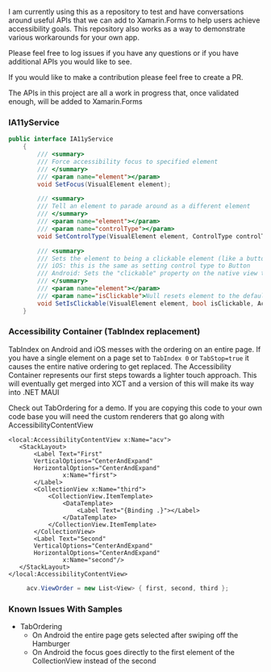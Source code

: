 I am currently using this as a repository to test and have conversations around useful APIs that we can add to Xamarin.Forms to help users achieve accessibility goals.
This repository also works as a way to demonstrate various workarounds for your own app.

Please feel free to log issues if you have any questions or if you have additional APIs you would like to see. 

If you would like to make a contribution please feel free to create a PR.

The APIs in this project are all a work in progress that, once validated enough, will be added to Xamarin.Forms

### IA11yService
```C#
public interface IA11yService
    {
        /// <summary>
        /// Force accessibility focus to specified element
        /// </summary>
        /// <param name="element"></param>
        void SetFocus(VisualElement element);

        /// <summary>
        /// Tell an element to parade around as a different element
        /// </summary>
        /// <param name="element"></param>
        /// <param name="controlType"></param>
        void SetControlType(VisualElement element, ControlType controlType);

        /// <summary>
        /// Sets the element to being a clickable element (like a button).
        /// iOS: this is the same as setting control type to Button
        /// Android: Sets the "clickable" property on the native view to true
        /// </summary>
        /// <param name="element"></param>
        /// <param name="isClickable">Null resets element to the default</param>
        void SetIsClickable(VisualElement element, bool isClickable, Action clickActionThatOnlyRunsOnAndroid);
    }
 ```

 ### Accessibility Container (TabIndex replacement)

 TabIndex on Android and iOS messes with the ordering on an entire page. If you have a single element on a page set to
 `TabIndex 0` or `TabStop=true` it causes the entire native ordering to get replaced. The Accessibility Container represents
 our first steps towards a lighter touch approach. This will eventually get merged into XCT and a version of this will make its
 way into .NET MAUI

 Check out TabOrdering for a demo. If you are copying this code to your own code base you will need the custom renderers that go along with AccessibilityContentView

 ```XAML
 <local:AccessibilityContentView x:Name="acv">
    <StackLayout>
        <Label Text="First"
        VerticalOptions="CenterAndExpand" 
        HorizontalOptions="CenterAndExpand"
                x:Name="first">
        </Label>
        <CollectionView x:Name="third">
            <CollectionView.ItemTemplate>
                <DataTemplate>
                    <Label Text="{Binding .}"></Label>
                </DataTemplate>
            </CollectionView.ItemTemplate>
        </CollectionView>
        <Label Text="Second"
        VerticalOptions="CenterAndExpand" 
        HorizontalOptions="CenterAndExpand" 
                x:Name="second"/>
    </StackLayout>
</local:AccessibilityContentView>

 ```

 ```C#
      acv.ViewOrder = new List<View> { first, second, third };
 ```

 ### Known Issues With Samples

 - TabOrdering 
   - On Android the entire page gets selected after swiping off the Hamburger
   - On Android the focus goes directly to the first element of the CollectionView instead of the second